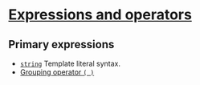 # [Expressions and operators](https://developer.mozilla.org/en-US/docs/Web/JavaScript/Reference/Operators)

## Primary expressions


- [`string`](https://developer.mozilla.org/en-US/docs/Web/JavaScript/Reference/Template_literals) Template literal syntax.
- [Grouping operator `( )`](https://developer.mozilla.org/en-US/docs/Web/JavaScript/Reference/Operators/Grouping)